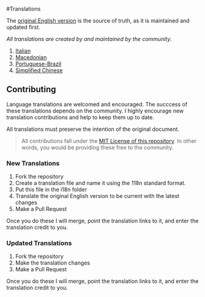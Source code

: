 #Translations

The [original English version](http://jpapa.me/ngstyles) is the source of truth, as it is maintained and updated first.

*All translations are created by and maintained by the community.*

1. [Italian](it-IT.md)
1. [Macedonian](mk-MK.md)
1. [Portuguese-Brazil](PT-BR.md)
1. [Simplified Chinese](zh-CN.md)

## Contributing
Language translations are welcomed and encouraged. The succcess of these translations depends on the community. I highly encourage new translation contributions and help to keep them up to date. 

All translations must preserve the intention of the original document.

> All contributions fall under the [MIT License of this repository](https://github.com/johnpapa/angularjs-styleguide#license). In other words, you would be providing these free to the community.

### New Translations 
1. Fork the repository
2. Create a translation file and name it using the 118n standard format.
3. Put this file in the i18n folder
4. Translate the original English version to be current with the latest changes
3. Make a Pull Request 

Once you do these I will merge, point the translation links to it, and enter the translation credit to you.

### Updated Translations 
1. Fork the repository
2. Make the translation changes
3. Make a Pull Request 

Once you do these I will merge, point the translation links to it, and enter the translation credit to you.

